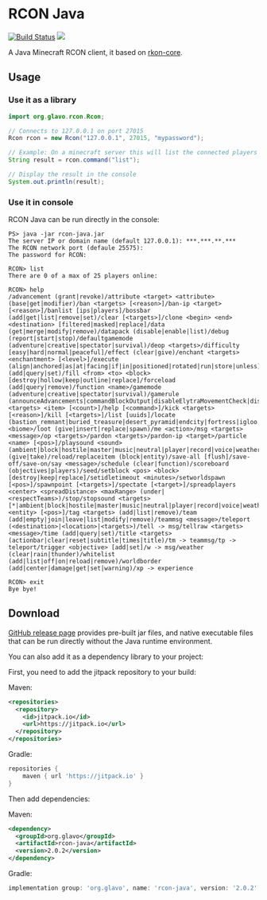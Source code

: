# RCON Java

[![Build Status](https://travis-ci.com/Glavo/rcon-java.svg?branch=master)](https://travis-ci.com/Glavo/rcon-java)
[![](https://jitpack.io/v/Glavo/rcon-java.svg)](https://jitpack.io/#Glavo/rcon-java)

A Java Minecraft RCON client, 
it based on [rkon-core](https://github.com/Kronos666/rkon-core/).

## Usage

### Use it as a library

```java
import org.glavo.rcon.Rcon;

// Connects to 127.0.0.1 on port 27015
Rcon rcon = new Rcon("127.0.0.1", 27015, "mypassword");

// Example: On a minecraft server this will list the connected players
String result = rcon.command("list");

// Display the result in the console
System.out.println(result);
```

### Use it in console

RCON Java can be run directly in the console:

```
PS> java -jar rcon-java.jar
The server IP or domain name (default 127.0.0.1): ***.***.**.***
The RCON network port (defaule 25575):
The password for RCON:

RCON> list
There are 0 of a max of 25 players online:

RCON> help
/advancement (grant|revoke)/attribute <target> <attribute> (base|get|modifier)/ban <targets> [<reason>]/ban-ip <target> [<reason>]/banlist [ips|players]/bossbar (add|get|list|remove|set)/clear [<targets>]/clone <begin> <end> <destination> [filtered|masked|replace]/data (get|merge|modify|remove)/datapack (disable|enable|list)/debug (report|start|stop)/defaultgamemode (adventure|creative|spectator|survival)/deop <targets>/difficulty [easy|hard|normal|peaceful]/effect (clear|give)/enchant <targets> <enchantment> [<level>]/execute (align|anchored|as|at|facing|if|in|positioned|rotated|run|store|unless)/experience (add|query|set)/fill <from> <to> <block> [destroy|hollow|keep|outline|replace]/forceload (add|query|remove)/function <name>/gamemode (adventure|creative|spectator|survival)/gamerule (announceAdvancements|commandBlockOutput|disableElytraMovementCheck|disableRaids|doDaylightCycle|doEntityDrops|doFireTick|doImmediateRespawn|doInsomnia|doLimitedCrafting|doMobLoot|doMobSpawning|doPatrolSpawning|doTileDrops|doTraderSpawning|doWeatherCycle|drowningDamage|fallDamage|fireDamage|forgiveDeadPlayers|keepInventory|logAdminCommands|maxCommandChainLength|maxEntityCramming|mobGriefing|naturalRegeneration|randomTickSpeed|reducedDebugInfo|sendCommandFeedback|showDeathMessages|spawnRadius|spectatorsGenerateChunks|universalAnger)/give <targets> <item> [<count>]/help [<command>]/kick <targets> [<reason>]/kill [<targets>]/list [uuids]/locate (bastion_remnant|buried_treasure|desert_pyramid|endcity|fortress|igloo|jungle_pyramid|mansion|mineshaft|monument|nether_fossil|ocean_ruin|pillager_outpost|ruined_portal|shipwreck|stronghold|swamp_hut|village)/locatebiome <biome>/loot (give|insert|replace|spawn)/me <action>/msg <targets> <message>/op <targets>/pardon <targets>/pardon-ip <target>/particle <name> [<pos>]/playsound <sound> (ambient|block|hostile|master|music|neutral|player|record|voice|weather)/recipe (give|take)/reload/replaceitem (block|entity)/save-all [flush]/save-off/save-on/say <message>/schedule (clear|function)/scoreboard (objectives|players)/seed/setblock <pos> <block> [destroy|keep|replace]/setidletimeout <minutes>/setworldspawn [<pos>]/spawnpoint [<targets>]/spectate [<target>]/spreadplayers <center> <spreadDistance> <maxRange> (under|<respectTeams>)/stop/stopsound <targets> [*|ambient|block|hostile|master|music|neutral|player|record|voice|weather]/summon <entity> [<pos>]/tag <targets> (add|list|remove)/team (add|empty|join|leave|list|modify|remove)/teammsg <message>/teleport (<destination>|<location>|<targets>)/tell -> msg/tellraw <targets> <message>/time (add|query|set)/title <targets> (actionbar|clear|reset|subtitle|times|title)/tm -> teammsg/tp -> teleport/trigger <objective> [add|set]/w -> msg/weather (clear|rain|thunder)/whitelist (add|list|off|on|reload|remove)/worldborder (add|center|damage|get|set|warning)/xp -> experience

RCON> exit
Bye bye!
```

## Download

[GitHub release page](https://github.com/Glavo/rcon-java/releases) provides pre-built jar files,
and native executable files that can be run directly without the Java runtime environment.

You can also add it as a dependency library to your project: 

First, you need to add the jitpack repository to your build:

Maven:
```xml
<repositories>
  <repository>
    <id>jitpack.io</id>
    <url>https://jitpack.io</url>
  </repository>
</repositories>
```

Gradle:
```groovy
repositories {
    maven { url 'https://jitpack.io' }
}
```

Then add dependencies:

Maven:
```xml
<dependency>
  <groupId>org.glavo</groupId>
  <artifactId>rcon-java</artifactId>
  <version>2.0.2</version>
</dependency>
```

Gradle:
```groovy
implementation group: 'org.glavo', name: 'rcon-java', version: '2.0.2'
```
